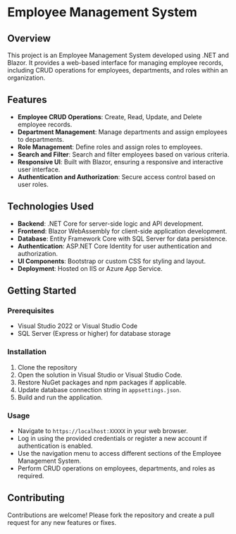 # Employee Management System

## Overview

This project is an Employee Management System developed using .NET and Blazor. It provides a web-based interface for managing employee records, including CRUD operations for employees, departments, and roles within an organization.

## Features

- **Employee CRUD Operations**: Create, Read, Update, and Delete employee records.
- **Department Management**: Manage departments and assign employees to departments.
- **Role Management**: Define roles and assign roles to employees.
- **Search and Filter**: Search and filter employees based on various criteria.
- **Responsive UI**: Built with Blazor, ensuring a responsive and interactive user interface.
- **Authentication and Authorization**: Secure access control based on user roles.

## Technologies Used

- **Backend**: .NET Core for server-side logic and API development.
- **Frontend**: Blazor WebAssembly for client-side application development.
- **Database**: Entity Framework Core with SQL Server for data persistence.
- **Authentication**: ASP.NET Core Identity for user authentication and authorization.
- **UI Components**: Bootstrap or custom CSS for styling and layout.
- **Deployment**: Hosted on IIS or Azure App Service.

## Getting Started

### Prerequisites

- Visual Studio 2022 or Visual Studio Code
- SQL Server (Express or higher) for database storage

### Installation

1. Clone the repository
2. Open the solution in Visual Studio or Visual Studio Code.
3. Restore NuGet packages and npm packages if applicable.
4. Update database connection string in `appsettings.json`.
5. Build and run the application.

### Usage

- Navigate to `https://localhost:XXXXX` in your web browser.
- Log in using the provided credentials or register a new account if authentication is enabled.
- Use the navigation menu to access different sections of the Employee Management System.
- Perform CRUD operations on employees, departments, and roles as required.

## Contributing

Contributions are welcome! Please fork the repository and create a pull request for any new features or fixes.

